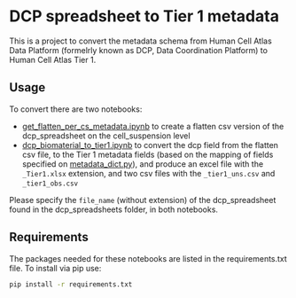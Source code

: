 # DCP spreadsheet to Tier 1 metadata

This is a project to convert the metadata schema from Human Cell Atlas Data Platform (formelrly known as DCP, Data Coordination Platform) to Human Cell Atlas Tier 1.

## Usage

To convert there are two notebooks:
* [get_flatten_per_cs_metadata.ipynb](get_flatten_per_cs_metadata.ipynb) to create a flatten csv version of the dcp_spreadsheet on the cell_suspension level
* [dcp_biomaterial_to_tier1.ipynb](dcp_biomaterial_to_tier1.ipynb) to convert the dcp field from the flatten csv file, to the Tier 1 metadata fields (based on the mapping of fields specified on [metadata_dict.py](metadata_dict.py)), and produce an excel file with the `_Tier1.xlsx` extension, and two csv files with the `_tier1_uns.csv` and `_tier1_obs.csv`

Please specify the `file_name` (without extension) of the dcp_spreadsheet found in the dcp_spreadsheets folder, in both notebooks.

## Requirements
The packages needed for these notebooks are listed in the requirements.txt file. To install via pip use:
```bash
pip install -r requirements.txt
```